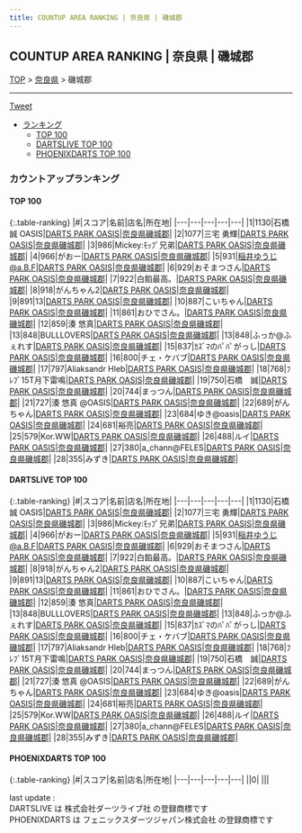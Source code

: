 ```yaml
---
title: COUNTUP AREA RANKING | 奈良県 | 磯城郡
---
```

## COUNTUP AREA RANKING | 奈良県 | 磯城郡

[TOP](/darts/rank/) > [奈良県](/darts/rank/奈良県/) > 磯城郡

___

<a href="https://twitter.com/share?ref_src=twsrc%5Etfw" data-text="COUNTUP AREA RANKING | 奈良県磯城郡" class="twitter-share-button" data-hashtags="DARTSLIVE,PHOENIXDARTS,darts,ダーツ" data-show-count="false">Tweet</a>

* [ランキング](#カウントアップランキング)
    * [TOP 100](#top-100)
    * [DARTSLIVE TOP 100](#dartslive-top-100)
    * [PHOENIXDARTS TOP 100](#phoenixdarts-top-100)

### カウントアップランキング

#### TOP 100



{:.table-ranking}
|#|スコア|名前|店名|所在地|
|---|---|---|---|---|
|1|1130|<span class="rank-name-dl">石橋 誠 OASIS</span>|<a href="https://search.dartslive.com/jp/shop/66fb48778d723e460d9b047a20a7ba1e">DARTS PARK OASIS</a>|<a href="/darts/rank/奈良県/磯城郡">奈良県磯城郡</a>|
|2|1077|<span class="rank-name-dl">三宅 勇輝</span>|<a href="https://search.dartslive.com/jp/shop/66fb48778d723e460d9b047a20a7ba1e">DARTS PARK OASIS</a>|<a href="/darts/rank/奈良県/磯城郡">奈良県磯城郡</a>|
|3|986|<span class="rank-name-dl">Mickey:ﾓｯﾌﾟ兄弟</span>|<a href="https://search.dartslive.com/jp/shop/66fb48778d723e460d9b047a20a7ba1e">DARTS PARK OASIS</a>|<a href="/darts/rank/奈良県/磯城郡">奈良県磯城郡</a>|
|4|966|<span class="rank-name-dl">がおー</span>|<a href="https://search.dartslive.com/jp/shop/66fb48778d723e460d9b047a20a7ba1e">DARTS PARK OASIS</a>|<a href="/darts/rank/奈良県/磯城郡">奈良県磯城郡</a>|
|5|931|<span class="rank-name-dl">稲井ゆうじ@a.B.F</span>|<a href="https://search.dartslive.com/jp/shop/66fb48778d723e460d9b047a20a7ba1e">DARTS PARK OASIS</a>|<a href="/darts/rank/奈良県/磯城郡">奈良県磯城郡</a>|
|6|929|<span class="rank-name-dl">おそまつさん</span>|<a href="https://search.dartslive.com/jp/shop/66fb48778d723e460d9b047a20a7ba1e">DARTS PARK OASIS</a>|<a href="/darts/rank/奈良県/磯城郡">奈良県磯城郡</a>|
|7|922|<span class="rank-name-dl">白餡最高。</span>|<a href="https://search.dartslive.com/jp/shop/66fb48778d723e460d9b047a20a7ba1e">DARTS PARK OASIS</a>|<a href="/darts/rank/奈良県/磯城郡">奈良県磯城郡</a>|
|8|918|<span class="rank-name-dl">がんちゃん2</span>|<a href="https://search.dartslive.com/jp/shop/66fb48778d723e460d9b047a20a7ba1e">DARTS PARK OASIS</a>|<a href="/darts/rank/奈良県/磯城郡">奈良県磯城郡</a>|
|9|891|<span class="rank-name-dl">13</span>|<a href="https://search.dartslive.com/jp/shop/66fb48778d723e460d9b047a20a7ba1e">DARTS PARK OASIS</a>|<a href="/darts/rank/奈良県/磯城郡">奈良県磯城郡</a>|
|10|887|<span class="rank-name-dl">こいちゃん</span>|<a href="https://search.dartslive.com/jp/shop/66fb48778d723e460d9b047a20a7ba1e">DARTS PARK OASIS</a>|<a href="/darts/rank/奈良県/磯城郡">奈良県磯城郡</a>|
|11|861|<span class="rank-name-dl">おひでさん。</span>|<a href="https://search.dartslive.com/jp/shop/66fb48778d723e460d9b047a20a7ba1e">DARTS PARK OASIS</a>|<a href="/darts/rank/奈良県/磯城郡">奈良県磯城郡</a>|
|12|859|<span class="rank-name-dl">湊 悠真</span>|<a href="https://search.dartslive.com/jp/shop/66fb48778d723e460d9b047a20a7ba1e">DARTS PARK OASIS</a>|<a href="/darts/rank/奈良県/磯城郡">奈良県磯城郡</a>|
|13|848|<span class="rank-name-dl">BULLLOVERS</span>|<a href="https://search.dartslive.com/jp/shop/66fb48778d723e460d9b047a20a7ba1e">DARTS PARK OASIS</a>|<a href="/darts/rank/奈良県/磯城郡">奈良県磯城郡</a>|
|13|848|<span class="rank-name-dl">ふっか@ふぇれす</span>|<a href="https://search.dartslive.com/jp/shop/66fb48778d723e460d9b047a20a7ba1e">DARTS PARK OASIS</a>|<a href="/darts/rank/奈良県/磯城郡">奈良県磯城郡</a>|
|15|837|<span class="rank-name-dl">ｶｽﾞﾏのﾊﾟﾊﾟがっし</span>|<a href="https://search.dartslive.com/jp/shop/66fb48778d723e460d9b047a20a7ba1e">DARTS PARK OASIS</a>|<a href="/darts/rank/奈良県/磯城郡">奈良県磯城郡</a>|
|16|800|<span class="rank-name-dl">チェ・ケバブ</span>|<a href="https://search.dartslive.com/jp/shop/66fb48778d723e460d9b047a20a7ba1e">DARTS PARK OASIS</a>|<a href="/darts/rank/奈良県/磯城郡">奈良県磯城郡</a>|
|17|797|<span class="rank-name-dl">Aliaksandr Hleb</span>|<a href="https://search.dartslive.com/jp/shop/66fb48778d723e460d9b047a20a7ba1e">DARTS PARK OASIS</a>|<a href="/darts/rank/奈良県/磯城郡">奈良県磯城郡</a>|
|18|768|<span class="rank-name-dl">ﾌﾚﾌﾞ15T月下雷鳴</span>|<a href="https://search.dartslive.com/jp/shop/66fb48778d723e460d9b047a20a7ba1e">DARTS PARK OASIS</a>|<a href="/darts/rank/奈良県/磯城郡">奈良県磯城郡</a>|
|19|750|<span class="rank-name-dl">石橋　誠</span>|<a href="https://search.dartslive.com/jp/shop/66fb48778d723e460d9b047a20a7ba1e">DARTS PARK OASIS</a>|<a href="/darts/rank/奈良県/磯城郡">奈良県磯城郡</a>|
|20|744|<span class="rank-name-dl">まっつん</span>|<a href="https://search.dartslive.com/jp/shop/66fb48778d723e460d9b047a20a7ba1e">DARTS PARK OASIS</a>|<a href="/darts/rank/奈良県/磯城郡">奈良県磯城郡</a>|
|21|727|<span class="rank-name-dl">湊 悠真 @OASIS</span>|<a href="https://search.dartslive.com/jp/shop/66fb48778d723e460d9b047a20a7ba1e">DARTS PARK OASIS</a>|<a href="/darts/rank/奈良県/磯城郡">奈良県磯城郡</a>|
|22|689|<span class="rank-name-dl">がんちゃん</span>|<a href="https://search.dartslive.com/jp/shop/66fb48778d723e460d9b047a20a7ba1e">DARTS PARK OASIS</a>|<a href="/darts/rank/奈良県/磯城郡">奈良県磯城郡</a>|
|23|684|<span class="rank-name-dl">ゆき@oasis</span>|<a href="https://search.dartslive.com/jp/shop/66fb48778d723e460d9b047a20a7ba1e">DARTS PARK OASIS</a>|<a href="/darts/rank/奈良県/磯城郡">奈良県磯城郡</a>|
|24|681|<span class="rank-name-dl">裕亮</span>|<a href="https://search.dartslive.com/jp/shop/66fb48778d723e460d9b047a20a7ba1e">DARTS PARK OASIS</a>|<a href="/darts/rank/奈良県/磯城郡">奈良県磯城郡</a>|
|25|579|<span class="rank-name-dl">Kor.WW</span>|<a href="https://search.dartslive.com/jp/shop/66fb48778d723e460d9b047a20a7ba1e">DARTS PARK OASIS</a>|<a href="/darts/rank/奈良県/磯城郡">奈良県磯城郡</a>|
|26|488|<span class="rank-name-dl">ルイ</span>|<a href="https://search.dartslive.com/jp/shop/66fb48778d723e460d9b047a20a7ba1e">DARTS PARK OASIS</a>|<a href="/darts/rank/奈良県/磯城郡">奈良県磯城郡</a>|
|27|380|<span class="rank-name-dl">a_chann@FELES</span>|<a href="https://search.dartslive.com/jp/shop/66fb48778d723e460d9b047a20a7ba1e">DARTS PARK OASIS</a>|<a href="/darts/rank/奈良県/磯城郡">奈良県磯城郡</a>|
|28|355|<span class="rank-name-dl">みずき</span>|<a href="https://search.dartslive.com/jp/shop/66fb48778d723e460d9b047a20a7ba1e">DARTS PARK OASIS</a>|<a href="/darts/rank/奈良県/磯城郡">奈良県磯城郡</a>|


#### DARTSLIVE TOP 100



{:.table-ranking}
|#|スコア|名前|店名|所在地|
|---|---|---|---|---|
|1|1130|<span class="rank-name-dl">石橋 誠 OASIS</span>|<a href="https://search.dartslive.com/jp/shop/66fb48778d723e460d9b047a20a7ba1e">DARTS PARK OASIS</a>|<a href="/darts/rank/奈良県/磯城郡">奈良県磯城郡</a>|
|2|1077|<span class="rank-name-dl">三宅 勇輝</span>|<a href="https://search.dartslive.com/jp/shop/66fb48778d723e460d9b047a20a7ba1e">DARTS PARK OASIS</a>|<a href="/darts/rank/奈良県/磯城郡">奈良県磯城郡</a>|
|3|986|<span class="rank-name-dl">Mickey:ﾓｯﾌﾟ兄弟</span>|<a href="https://search.dartslive.com/jp/shop/66fb48778d723e460d9b047a20a7ba1e">DARTS PARK OASIS</a>|<a href="/darts/rank/奈良県/磯城郡">奈良県磯城郡</a>|
|4|966|<span class="rank-name-dl">がおー</span>|<a href="https://search.dartslive.com/jp/shop/66fb48778d723e460d9b047a20a7ba1e">DARTS PARK OASIS</a>|<a href="/darts/rank/奈良県/磯城郡">奈良県磯城郡</a>|
|5|931|<span class="rank-name-dl">稲井ゆうじ@a.B.F</span>|<a href="https://search.dartslive.com/jp/shop/66fb48778d723e460d9b047a20a7ba1e">DARTS PARK OASIS</a>|<a href="/darts/rank/奈良県/磯城郡">奈良県磯城郡</a>|
|6|929|<span class="rank-name-dl">おそまつさん</span>|<a href="https://search.dartslive.com/jp/shop/66fb48778d723e460d9b047a20a7ba1e">DARTS PARK OASIS</a>|<a href="/darts/rank/奈良県/磯城郡">奈良県磯城郡</a>|
|7|922|<span class="rank-name-dl">白餡最高。</span>|<a href="https://search.dartslive.com/jp/shop/66fb48778d723e460d9b047a20a7ba1e">DARTS PARK OASIS</a>|<a href="/darts/rank/奈良県/磯城郡">奈良県磯城郡</a>|
|8|918|<span class="rank-name-dl">がんちゃん2</span>|<a href="https://search.dartslive.com/jp/shop/66fb48778d723e460d9b047a20a7ba1e">DARTS PARK OASIS</a>|<a href="/darts/rank/奈良県/磯城郡">奈良県磯城郡</a>|
|9|891|<span class="rank-name-dl">13</span>|<a href="https://search.dartslive.com/jp/shop/66fb48778d723e460d9b047a20a7ba1e">DARTS PARK OASIS</a>|<a href="/darts/rank/奈良県/磯城郡">奈良県磯城郡</a>|
|10|887|<span class="rank-name-dl">こいちゃん</span>|<a href="https://search.dartslive.com/jp/shop/66fb48778d723e460d9b047a20a7ba1e">DARTS PARK OASIS</a>|<a href="/darts/rank/奈良県/磯城郡">奈良県磯城郡</a>|
|11|861|<span class="rank-name-dl">おひでさん。</span>|<a href="https://search.dartslive.com/jp/shop/66fb48778d723e460d9b047a20a7ba1e">DARTS PARK OASIS</a>|<a href="/darts/rank/奈良県/磯城郡">奈良県磯城郡</a>|
|12|859|<span class="rank-name-dl">湊 悠真</span>|<a href="https://search.dartslive.com/jp/shop/66fb48778d723e460d9b047a20a7ba1e">DARTS PARK OASIS</a>|<a href="/darts/rank/奈良県/磯城郡">奈良県磯城郡</a>|
|13|848|<span class="rank-name-dl">BULLLOVERS</span>|<a href="https://search.dartslive.com/jp/shop/66fb48778d723e460d9b047a20a7ba1e">DARTS PARK OASIS</a>|<a href="/darts/rank/奈良県/磯城郡">奈良県磯城郡</a>|
|13|848|<span class="rank-name-dl">ふっか@ふぇれす</span>|<a href="https://search.dartslive.com/jp/shop/66fb48778d723e460d9b047a20a7ba1e">DARTS PARK OASIS</a>|<a href="/darts/rank/奈良県/磯城郡">奈良県磯城郡</a>|
|15|837|<span class="rank-name-dl">ｶｽﾞﾏのﾊﾟﾊﾟがっし</span>|<a href="https://search.dartslive.com/jp/shop/66fb48778d723e460d9b047a20a7ba1e">DARTS PARK OASIS</a>|<a href="/darts/rank/奈良県/磯城郡">奈良県磯城郡</a>|
|16|800|<span class="rank-name-dl">チェ・ケバブ</span>|<a href="https://search.dartslive.com/jp/shop/66fb48778d723e460d9b047a20a7ba1e">DARTS PARK OASIS</a>|<a href="/darts/rank/奈良県/磯城郡">奈良県磯城郡</a>|
|17|797|<span class="rank-name-dl">Aliaksandr Hleb</span>|<a href="https://search.dartslive.com/jp/shop/66fb48778d723e460d9b047a20a7ba1e">DARTS PARK OASIS</a>|<a href="/darts/rank/奈良県/磯城郡">奈良県磯城郡</a>|
|18|768|<span class="rank-name-dl">ﾌﾚﾌﾞ15T月下雷鳴</span>|<a href="https://search.dartslive.com/jp/shop/66fb48778d723e460d9b047a20a7ba1e">DARTS PARK OASIS</a>|<a href="/darts/rank/奈良県/磯城郡">奈良県磯城郡</a>|
|19|750|<span class="rank-name-dl">石橋　誠</span>|<a href="https://search.dartslive.com/jp/shop/66fb48778d723e460d9b047a20a7ba1e">DARTS PARK OASIS</a>|<a href="/darts/rank/奈良県/磯城郡">奈良県磯城郡</a>|
|20|744|<span class="rank-name-dl">まっつん</span>|<a href="https://search.dartslive.com/jp/shop/66fb48778d723e460d9b047a20a7ba1e">DARTS PARK OASIS</a>|<a href="/darts/rank/奈良県/磯城郡">奈良県磯城郡</a>|
|21|727|<span class="rank-name-dl">湊 悠真 @OASIS</span>|<a href="https://search.dartslive.com/jp/shop/66fb48778d723e460d9b047a20a7ba1e">DARTS PARK OASIS</a>|<a href="/darts/rank/奈良県/磯城郡">奈良県磯城郡</a>|
|22|689|<span class="rank-name-dl">がんちゃん</span>|<a href="https://search.dartslive.com/jp/shop/66fb48778d723e460d9b047a20a7ba1e">DARTS PARK OASIS</a>|<a href="/darts/rank/奈良県/磯城郡">奈良県磯城郡</a>|
|23|684|<span class="rank-name-dl">ゆき@oasis</span>|<a href="https://search.dartslive.com/jp/shop/66fb48778d723e460d9b047a20a7ba1e">DARTS PARK OASIS</a>|<a href="/darts/rank/奈良県/磯城郡">奈良県磯城郡</a>|
|24|681|<span class="rank-name-dl">裕亮</span>|<a href="https://search.dartslive.com/jp/shop/66fb48778d723e460d9b047a20a7ba1e">DARTS PARK OASIS</a>|<a href="/darts/rank/奈良県/磯城郡">奈良県磯城郡</a>|
|25|579|<span class="rank-name-dl">Kor.WW</span>|<a href="https://search.dartslive.com/jp/shop/66fb48778d723e460d9b047a20a7ba1e">DARTS PARK OASIS</a>|<a href="/darts/rank/奈良県/磯城郡">奈良県磯城郡</a>|
|26|488|<span class="rank-name-dl">ルイ</span>|<a href="https://search.dartslive.com/jp/shop/66fb48778d723e460d9b047a20a7ba1e">DARTS PARK OASIS</a>|<a href="/darts/rank/奈良県/磯城郡">奈良県磯城郡</a>|
|27|380|<span class="rank-name-dl">a_chann@FELES</span>|<a href="https://search.dartslive.com/jp/shop/66fb48778d723e460d9b047a20a7ba1e">DARTS PARK OASIS</a>|<a href="/darts/rank/奈良県/磯城郡">奈良県磯城郡</a>|
|28|355|<span class="rank-name-dl">みずき</span>|<a href="https://search.dartslive.com/jp/shop/66fb48778d723e460d9b047a20a7ba1e">DARTS PARK OASIS</a>|<a href="/darts/rank/奈良県/磯城郡">奈良県磯城郡</a>|


#### PHOENIXDARTS TOP 100



{:.table-ranking}
|#|スコア|名前|店名|所在地|
|---|---|---|---|---|
||0|<span class="rank-name-dl"> </span>|<a href=""></a>|<a href="/darts/rank//"></a>|


<div class="footer border-top border-gray-light mt-5 pt-3 text-right text-gray">
    last update : <span style="font-weight: italic" id="foot_last_modified"></span><br />
    DARTSLIVE は 株式会社ダーツライブ社 の登録商標です<br />
    PHOENIXDARTS は フェニックスダーツジャパン株式会社 の登録商標です<br />
</div>

<script src="https://cdnjs.cloudflare.com/ajax/libs/jquery.tablesorter/2.31.3/js/jquery.tablesorter.min.js" integrity="sha512-qzgd5cYSZcosqpzpn7zF2ZId8f/8CHmFKZ8j7mU4OUXTNRd5g+ZHBPsgKEwoqxCtdQvExE5LprwwPAgoicguNg==" crossorigin="anonymous" referrerpolicy="no-referrer"></script>
<link rel="stylesheet" href="https://cdnjs.cloudflare.com/ajax/libs/jquery.tablesorter/2.31.3/css/theme.default.min.css" integrity="sha512-wghhOJkjQX0Lh3NSWvNKeZ0ZpNn+SPVXX1Qyc9OCaogADktxrBiBdKGDoqVUOyhStvMBmJQ8ZdMHiR3wuEq8+w==" crossorigin="anonymous" referrerpolicy="no-referrer" />
<script>
$(function() {
    $(".table-ranking").tablesorter({sortList:[[0, 0]]});
    $("#foot_last_modified").text(formatDate(new Date(document.lastModified), 'yyyy-MM-dd HH:mm:ss'));
});
</script>

<script async src="https://platform.twitter.com/widgets.js" charset="utf-8"></script>